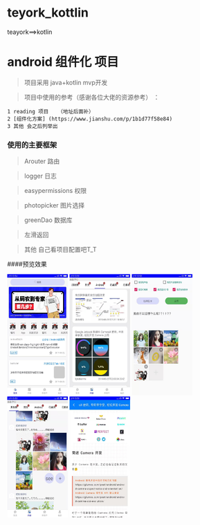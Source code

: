 # teyork_kottlin
teayork==>kotlin
# android 组件化 项目

> 项目采用  java+kotlin   mvp开发 



>项目中使用的参考（感谢各位大佬的资源参考）  ：


 	1 reading 项目   （地址后面补）
    2 [组件化方案] (https://www.jianshu.com/p/1b1d77f58e84)
    3 其他 会之后列举出

### 使用的主要框架  

> Arouter 路由

> logger 日志

> easypermissions 权限

> photopicker 图片选择

> greenDao 数据库  

>  左滑返回 

>  其他 自己看项目配置吧T_T

####预览效果

<img src="https://github.com/plzyxy/kotlindemo/blob/master/githubimage/WechatIMG18.jpeg" alt="Sample"  width="140" height="280">
<img src="https://github.com/plzyxy/kotlindemo/blob/master/githubimage/WechatIMG14.jpeg" alt="Sample"  width="140" height="280">
<img src="https://github.com/plzyxy/kotlindemo/blob/master/githubimage/WechatIMG16.jpeg" alt="Sample"  width="140" height="280">
<img src="https://github.com/plzyxy/kotlindemo/blob/master/githubimage/WechatIMG17.jpeg" alt="Sample"  width="140" height="280">
<img src="https://github.com/plzyxy/kotlindemo/blob/master/githubimage/WechatIMG15.jpeg" alt="Sample"  width="140" height="280">






